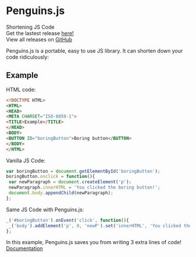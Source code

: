 # Penguins.js

Shortening JS Code\
Get the lastest release [here!](penguins.js.org/Penguins.js)\
View all releases on [GitHub](github.com/luisvallejomohl/Penguins.js/releases)

Penguins.js is a portable, easy to use JS library. It can shorten down your code ridiculously:

## Example

HTML code:
```HTML
<!DOCTYPE HTML>
<HTML>
<HEAD>
<META CHARSET="ISO-8859-1">
<TITLE>Example</TITLE>
</HEAD>
<BODY>
<BUTTON ID="boringButton">Boring button</BUTTON>
</BODY>
</HTML>
```
Vanilla JS Code:
```javascript
var boringButton = document.getElementById('boringButton');
boringButton.onclick = function(){
 var newParagraph = document.createElement('p');
 newParagraph.innerHTML = 'You clicked the boring button!';
 document.body.appendChild(newParagraph);
};
```
Same JS Code with Penguins.js:
```javascript
_('#boringButton').onEvent('click', function(){
 _('body').addElement('p', 0, 'newP').set('innerHTML', 'You clicked the boring button!');
};
```
In this example, Penguins.js saves you from writing 3 extra lines of code!
[Documentation](https://penguins.js.org/Penguins.js/documentation.html)
